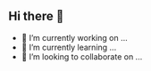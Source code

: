 ## Hi there 👋

- 🔭 I’m currently working on ...
- 🌱 I’m currently learning ...
- 👯 I’m looking to collaborate on ...

<!--
**Ehsanul-karim/Ehsanul-karim** is a ✨ _special_ ✨ repository because its `README.md` (this file) appears on your GitHub profile.

Here are some ideas to get you started:

- 🔭 I’m currently working on ...
- 🌱 I’m currently learning ...
- 👯 I’m looking to collaborate on ...
- 🤔 I’m looking for help with ...
- 💬 Ask me about ...
- 📫 How to reach me: ...
- 😄 Pronouns: ...
- ⚡ Fun fact: ...
-->
